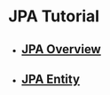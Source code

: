 # JPA Tutorial

  - ## [JPA Overview](1_JPA_Intro/README.md)

  - ## [JPA Entity](2_Entity/README.md)
